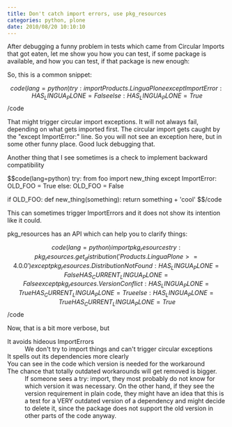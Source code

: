 ```yaml
---
title: Don't catch import errors, use pkg_resources
categories: python, plone
date: 2010/08/20 10:10:10
---
```

After debugging a funny problem in tests which came from Circular
Imports that got eaten, let me show you how you can test, if some
package is available, and how you can test, if that package is new
enough:


So, this is a common snippet:

$$code(lang=python)
try:
    import Products.LinguaPlone
except ImportError:
    HAS_LINGUA_PLONE = False
else:
    HAS_LINGUA_PLONE = True
$$/code

That might trigger circular import exceptions. It will not always fail, depending
on what gets imported first. The circular import gets caught by the "except ImportError:" line. So you will not see an exception here, but in some other funny place. 
Good luck debugging that.

Another thing that I see sometimes is a check to implement backward compatibility

$$code(lang=python)
try:
    from foo import new_thing
except ImportError:
    OLD_FOO = True
else:
    OLD_FOO = False

if OLD_FOO:
    def new_thing(something):
    return something + 'cool'
$$/code

This can sometimes trigger ImportErrors and it does not show its intention like it could.

pkg_resources has an API which can help you to clarify things:

$$code(lang=python)
import pkg_resources
try:
    pkg_resources.get_distribution('Products.LinguaPlone>=4.0.0')
except pkg_resources.DistributionNotFound:
    HAS_LINGUA_PLONE = False
    HAS_CURRENT_LINGUA_PLONE = False
except pkg_resources.VersionConflict:
    HAS_LINGUA_PLONE = True
    HAS_CURRENT_LINGUA_PLONE = True
else:
    HAS_LINGUA_PLONE = True
    HAS_CURRENT_LINGUA_PLONE = True
$$/code

Now, that is a bit more verbose, but

<dl>
  <dt>
  It avoids hideous ImportErrors
  </dt>
  <dd>
  We don't try to import things and can't trigger circular exceptions
  </dd>
  <dt>
  It spells out its dependencies more clearly
  </dt>
  <dt>
  You can see in the code which version is needed for the workaround
  </dt>
  <dt>
  The chance that totally outdated workarounds will get removed is
  bigger.
  </dt>
  <dd>
  If someone sees a try: import, they most probably do not know for
  which version it was necessary. On the other hand, if they see the
  version requirement in plain code, they might have an idea that this
  is a test for a VERY outdated version of a dependency and might decide
  to delete it, since the package does not support the old version in
  other parts of the code anyway.
  </dd>
</dl>
